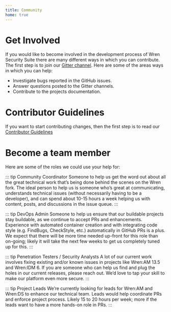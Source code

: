 ```yaml
---
title: Community
home: true
---
```



# Get Involved

If you would like to become involved in the development process of Wren Security Suite there are many different ways in which you can contribute. The first step is to join our [Gitter channel](https://gitter.im/WrenSecurity/Lobby). Here are some of the areas ways in which you can help:

* Investigate bugs reported in the GitHub issues.
* Answer questions posted to the Gitter channels.
* Contribute to the projects documentation.


# Contributor Guidelines

If you want to start contributing changes, then the first step is to read our [Contributor Guidelines](https://github.com/WrenSecurity/wrensec-docs/wiki/Contributor-Guidelines#introduction)


# Become a team member

Here are some of the roles we could use your help for:

::: tip Community Coordinator
Someone to help us get the word out about all the great technical work that’s being done behind the scenes on the Wren fork.
The ideal person to help us is someone who’s great at communicating, understands technical issues (without necessarily having to be a developer), and can spend about 10-15 hours a week helping us with content, posts, and discussions in the issue queue.
:::

::: tip DevOps Admin
Someone to help us ensure that our buildable projects stay buildable, as we continue to accept PRs and enhancements.
Experience with automated container creation and with integrating code style (e.g. FindBugs, CheckStyle, etc.) automatically in GitHub PRs is a plus.
We expect that there will be more time needed up-front for this role than on-going; likely it will take the next few weeks to get us completely tuned up for this.
:::

::: tip Penetration Testers / Security Analysts
A lot of our current work involves fixing existing and/or known issues in projects like Wren:AM 13.5 and Wren:IDM 6.
If you are someone who can help us find and plug the holes in our current releases, please reach out.
We’d love to tap your skill to make our platform even more secure.
:::

::: tip Project Leads
We’re currently looking for leads for Wren:AM and Wren:DS to enhance our technical team.
Leads would help coordinate PRs and enforce project process.
Likely 15 to 20 hours per week; more if the leads want to have a more hands-on role in PRs.
:::
